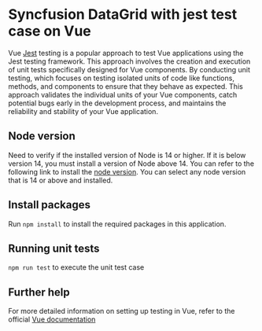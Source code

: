 # Syncfusion DataGrid with jest test case on Vue
Vue [Jest](https://v2.vuejs.org/v2/guide/testing.html) testing is a popular approach to test Vue applications using the Jest testing framework. This approach involves the creation and execution of unit tests specifically designed for Vue components. By conducting unit testing, which focuses on testing isolated units of code like functions, methods, and components to ensure that they behave as expected. This approach validates the individual units of your Vue components, catch potential bugs early in the development process, and maintains the reliability and stability of your Vue application.

## Node version
Need to verify if the installed version of Node is 14 or higher. If it is below version 14, you must install a version of Node above 14. You can refer to the following link to install the [node version](https://nodejs.org/en/download). You can select any node version that is 14 or above and installed.

## Install packages

Run `npm install` to install the required packages in this application.

## Running unit tests

`npm run test` to execute the unit test case

## Further help

For more detailed information on setting up testing in Vue, refer to the official [Vue documentation](https://v2.vuejs.org/v2/guide/testing.html)
